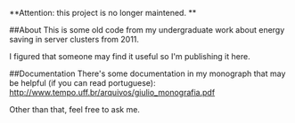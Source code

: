 **Attention: this project is no longer maintened. **

##About
This is some old code from my undergraduate work about energy saving in server clusters from 2011.

I figured that someone may find it useful so I'm publishing it here.

##Documentation
There's some documentation in my monograph that may be helpful (if you can read portuguese): http://www.tempo.uff.br/arquivos/giulio_monografia.pdf

Other than that, feel free to ask me.